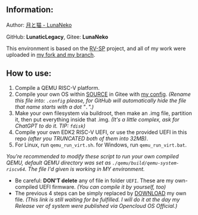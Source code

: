 ## Information:

Author: [月と猫 - LunaNeko](https://github.com/LunaticLegacy)

GitHub: **LunaticLegacy**, Gitee: **LunaNeko**

This environment is based on the [RV-SP](https://github.com/riscv-non-isa/riscv-platforms/tree/master/rv-sp) project, and all of my work were uploaded in [my fork and my branch](https://github.com/LunaticLegacy/rv-sp-test-mod/tree/lunanekos_working).

## How to use:
1. Compile a QEMU RISC-V platform.
2. Compile your own OS within [SOURCE](https://gitee.com/lunaneko/OpenCloudOS-Kernel.git) in Gitee with [my config](config). *(Rename this file into: `.config` please, for GitHub will automatically hide the file that name starts with a dot "`.`".)*
3. Make your own filesystem via buildroot, then make an .img file, partition it, then put everything inside that .img. *(It's a little complex, ask for ChatGPT to do it. TIP: `fdisk`)*
4. Compile your own EDK2 RISC-V UEFI, or use the provided UEFI in this repo *(after you TRUNCATED both of them into 32MB)*.
5. For Linux, run `qemu_run_virt.sh`. for Windows, run `qemu_run_virt.bat`.

*You're recommended to modify these script to run your own compiled QEMU, default QEMU directory was set as `./qemu/build/qemu-system-riscv64`. The file I'd given is working in MY environment.*

- Be careful: **DON'T delete** any of file in folder `UEFI`. These are my own-compiled UEFI firmware. *(You can compile it by yourself, too)*
- The previous 4 steps can be simply replaced by [DOWNLOAD]() my own file. *(This link is still waiting for be fulfilled. I will do it at the day my Release ver of system were published via Opencloud OS Official.)*

